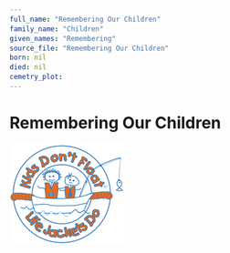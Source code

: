 ```yaml
---
full_name: "Remembering Our Children"
family_name: "Children"
given_names: "Remembering"
source_file: "Remembering Our Children"
born: nil
died: nil
cemetry_plot: 
---
```

# Remembering Our Children

![](../assets/images/Remembering%20Our%20Children/media/image1.jpeg)

